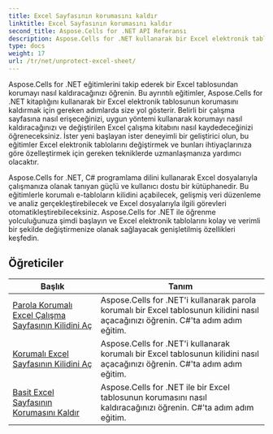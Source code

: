 ```yaml
---
title: Excel Sayfasının korumasını kaldır
linktitle: Excel Sayfasının korumasını kaldır
second_title: Aspose.Cells for .NET API Referansı
description: Aspose.Cells for .NET kullanarak bir Excel elektronik tablosunun korumasını nasıl kaldıracağınızı öğrenin. C# geliştiricileri için ayrıntılı eğitimler.
type: docs
weight: 17
url: /tr/net/unprotect-excel-sheet/
---
```

Aspose.Cells for .NET eğitimlerini takip ederek bir Excel tablosundan korumayı nasıl kaldıracağınızı öğrenin. Bu ayrıntılı eğitimler, Aspose.Cells for .NET kitaplığını kullanarak bir Excel elektronik tablosunun korumasını kaldırmak için gereken adımlarda size yol gösterir. Belirli bir çalışma sayfasına nasıl erişeceğinizi, uygun yöntemi kullanarak korumayı nasıl kaldıracağınızı ve değiştirilen Excel çalışma kitabını nasıl kaydedeceğinizi öğreneceksiniz. İster yeni başlayan ister deneyimli bir geliştirici olun, bu eğitimler Excel elektronik tablolarını değiştirmek ve bunları ihtiyaçlarınıza göre özelleştirmek için gereken tekniklerde uzmanlaşmanıza yardımcı olacaktır.

Aspose.Cells for .NET, C# programlama dilini kullanarak Excel dosyalarıyla çalışmanıza olanak tanıyan güçlü ve kullanıcı dostu bir kütüphanedir. Bu eğitimlerle korumalı e-tabloların kilidini açabilecek, gelişmiş veri düzenleme ve analiz gerçekleştirebilecek ve Excel dosyalarıyla ilgili görevleri otomatikleştirebileceksiniz. Aspose.Cells for .NET ile öğrenme yolculuğunuza şimdi başlayın ve Excel elektronik tablolarını kolay ve verimli bir şekilde değiştirmenize olanak sağlayacak genişletilmiş özellikleri keşfedin.

## Öğreticiler 
| Başlık | Tanım |
| --- | --- |
| [Parola Korumalı Excel Çalışma Sayfasının Kilidini Aç](./unlock-password-protected-excel-worksheet/) | Aspose.Cells for .NET'i kullanarak parola korumalı bir Excel tablosunun kilidini nasıl açacağınızı öğrenin. C#'ta adım adım eğitim. |  
| [Korumalı Excel Sayfasının Kilidini Aç](./unlock-protected-excel-sheet/) | Aspose.Cells for .NET'i kullanarak korumalı bir Excel tablosunun kilidini nasıl açacağınızı öğrenin. C#'ta adım adım eğitim. |  
| [Basit Excel Sayfasının Korumasını Kaldır](./unprotect-simple-excel-sheet/) | Aspose.Cells for .NET ile bir Excel tablosunun korumasını nasıl kaldıracağınızı öğrenin. C#'ta adım adım eğitim. |  